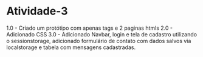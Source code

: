 # Atividade-3

1.0 - Criado um protótipo com apenas tags e 2 paginas htmls 
2.0 - Adicionado CSS
3.0 - Adicionado Navbar, login e tela de cadastro utilizando o sessionstorage, adicionado formulário de contato com dados salvos via localstorage e tabela com mensagens cadastradas.
